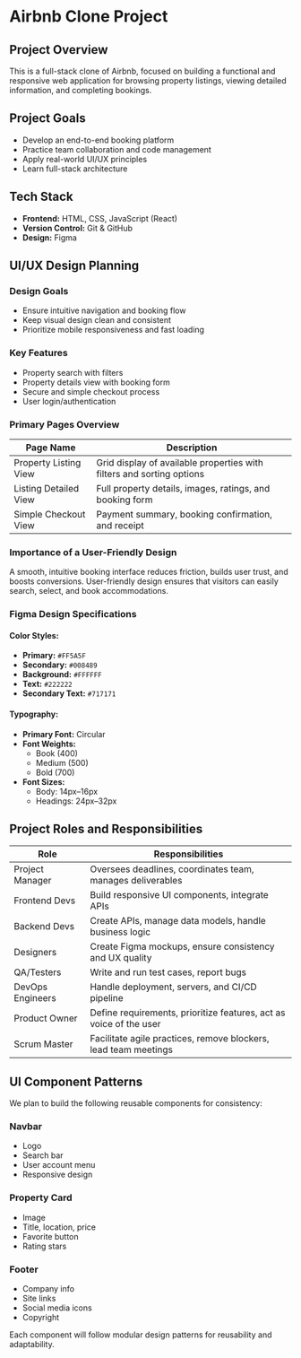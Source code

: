 # Airbnb Clone Project

##  Project Overview
This is a full-stack clone of Airbnb, focused on building a functional and responsive web application for browsing property listings, viewing detailed information, and completing bookings.

## Project Goals
- Develop an end-to-end booking platform
- Practice team collaboration and code management
- Apply real-world UI/UX principles
- Learn full-stack architecture

## Tech Stack
- **Frontend:** HTML, CSS, JavaScript (React)
- **Version Control:** Git & GitHub
- **Design:** Figma
## UI/UX Design Planning

###  Design Goals
- Ensure intuitive navigation and booking flow
- Keep visual design clean and consistent
- Prioritize mobile responsiveness and fast loading

### Key Features
- Property search with filters
- Property details view with booking form
- Secure and simple checkout process
- User login/authentication

### Primary Pages Overview

| Page Name              | Description                                                              |
|------------------------|---------------------------------------------------------------------------|
| Property Listing View  | Grid display of available properties with filters and sorting options     |
| Listing Detailed View  | Full property details, images, ratings, and booking form                 |
| Simple Checkout View   | Payment summary, booking confirmation, and receipt                        |

### Importance of a User-Friendly Design
A smooth, intuitive booking interface reduces friction, builds user trust, and boosts conversions. User-friendly design ensures that visitors can easily search, select, and book accommodations.

### Figma Design Specifications

#### Color Styles:
- **Primary:** `#FF5A5F`
- **Secondary:** `#008489`
- **Background:** `#FFFFFF`
- **Text:** `#222222`
- **Secondary Text:** `#717171`

#### Typography:
- **Primary Font:** Circular
- **Font Weights:** 
  - Book (400)
  - Medium (500)
  - Bold (700)
- **Font Sizes:**
  - Body: 14px–16px
  - Headings: 24px–32px

## Project Roles and Responsibilities

| Role             | Responsibilities                                                                 |
|------------------|-----------------------------------------------------------------------------------|
| Project Manager  | Oversees deadlines, coordinates team, manages deliverables                        |
| Frontend Devs    | Build responsive UI components, integrate APIs                                   |
| Backend Devs     | Create APIs, manage data models, handle business logic                           |
| Designers        | Create Figma mockups, ensure consistency and UX quality                          |
| QA/Testers       | Write and run test cases, report bugs                                            |
| DevOps Engineers | Handle deployment, servers, and CI/CD pipeline                                   |
| Product Owner    | Define requirements, prioritize features, act as voice of the user               |
| Scrum Master     | Facilitate agile practices, remove blockers, lead team meetings                  |
##  UI Component Patterns

We plan to build the following reusable components for consistency:

### Navbar
- Logo
- Search bar
- User account menu
- Responsive design

### Property Card
- Image
- Title, location, price
- Favorite button
- Rating stars

### Footer
- Company info
- Site links
- Social media icons
- Copyright

Each component will follow modular design patterns for reusability and adaptability.



